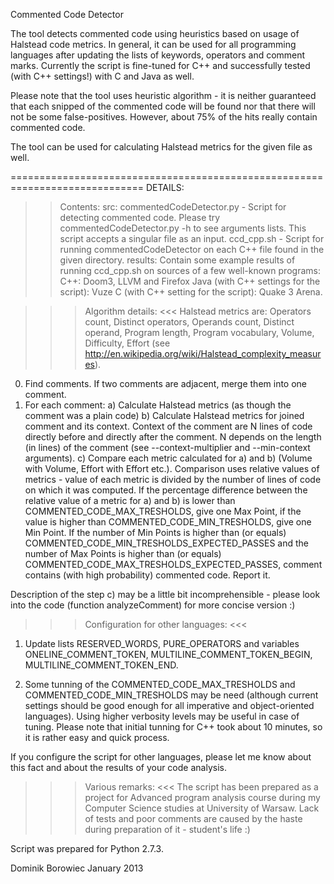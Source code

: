 Commented Code Detector

The tool detects commented code using heuristics based on usage of Halstead 
code metrics. In general, it can be used for all programming languages after
updating the lists of keywords, operators and comment marks. Currently the
script is fine-tuned for C++ and successfully tested (with C++ settings!) with
C and Java as well.

Please note that the tool uses heuristic algorithm - it is neither guaranteed
that each snipped of the commented code will be found nor that there will not
be some false-positives. However, about 75% of the hits really contain 
commented code.

The tool can be used for calculating Halstead metrics for the given file as
well.

=============================================================================
DETAILS:

>> Contents:
src\:
    commentedCodeDetector.py - Script for detecting commented code. Please
        try commentedCodeDetector.py -h to see arguments lists. This script 
        accepts a singular file as an input.
    ccd_cpp.sh - Script for running commentedCodeDetector on each C++ file
        found in the given directory.
results\:
    Contain some example results of running ccd_cpp.sh on sources of a few
    well-known programs:
        C++: Doom3, LLVM and Firefox
        Java (with C++ settings for the script): Vuze
        C (with C++ setting for the script): Quake 3 Arena.

    
>>> Algorithm details: <<<
Halstead metrics are: Operators count, Distinct operators, Operands count,
Distinct operand, Program length, Program vocabulary, Volume, Difficulty,
Effort (see http://en.wikipedia.org/wiki/Halstead_complexity_measures).

0) Find comments. If two comments are adjacent, merge them into one comment.
1) For each comment:
a) Calculate Halstead metrics (as though the comment was a plain code)
b) Calculate Halstead metrics for joined comment and its context. Context of 
the comment are N lines of code directly before and directly after the
comment. N depends on the length (in lines) of the comment (see 
--context-multiplier and --min-context arguments).
c) Compare each metric calculated for a) and b) (Volume with Volume, Effort
with Effort etc.). Comparison uses relative values of metrics - value
of each metric is divided by the number of lines of code on which it was
computed. If the percentage difference between the relative value of a metric
for a) and b) is lower than COMMENTED_CODE_MAX_TRESHOLDS, give one Max Point,
if the value is higher than COMMENTED_CODE_MIN_TRESHOLDS, give one Min Point.
If the number of Min Points is higher than (or equals)
COMMENTED_CODE_MIN_TRESHOLDS_EXPECTED_PASSES and the number of Max Points
is higher than (or equals) COMMENTED_CODE_MAX_TRESHOLDS_EXPECTED_PASSES,
comment contains (with high probability) commented code. Report it.

Description of the step c) may be a little bit incomprehensible - please
look into the code (function analyzeComment) for more concise version :)


>>> Configuration for other languages: <<<
1) Update lists RESERVED_WORDS, PURE_OPERATORS and variables 
ONELINE_COMMENT_TOKEN, MULTILINE_COMMENT_TOKEN_BEGIN, 
MULTILINE_COMMENT_TOKEN_END.

2) Some tunning of the COMMENTED_CODE_MAX_TRESHOLDS and 
COMMENTED_CODE_MIN_TRESHOLDS may be need (although current settings should
be good enough for all imperative and object-oriented languages). Using
higher verbosity levels may be useful in case of tuning. Please note that
initial tunning for C++ took about 10 minutes, so it is rather easy and
quick process.

If you configure the script for other languages, please let me know about
this fact and about the results of your code analysis.


>>> Various remarks: <<<
The script has been prepared as a project for Advanced program analysis course
during my Computer Science studies at University of Warsaw. Lack of tests
and poor comments are caused by the haste during preparation of it - student's
life :)

Script was prepared for Python 2.7.3.

Dominik Borowiec
January 2013